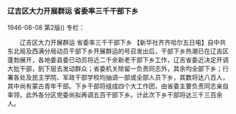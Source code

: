 ### 辽吉区大力开展群运  省委率三千干部下乡

1946-08-08
第2版()
专栏：

　　辽吉区大力开展群运
    省委率三千干部下乡
    【新华社齐齐哈尔五日电】自中共东北局及西满分局动员干部下乡开展群运的号召发出后，干部下乡热潮已在辽吉区蓬勃展开，各地委县委已动员将近二千余新老干部下乡工作，辽吉省委近决定开调大批干部，到下层去发动群众；省委机关除留一负责同志外，其余均全部下乡；行署各处及民主学院、军政干部学校均抽调一部或全部人员下乡，其数将达八百人，其中尚有蒙古青年干部。下乡干部将组成四个大工作团，由省委主要负责同志亲自率领，此外各分区党委尚拟再调五百干部下乡。计此次下乡干部将达三千三百余人。
